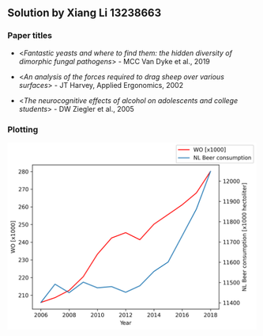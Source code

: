 ## Solution by Xiang Li 13238663

### Paper titles
- <*Fantastic yeasts and where to find them: the hidden diversity of dimorphic fungal pathogens*> - MCC Van Dyke et al., 2019

- <*An analysis of the forces required to drag sheep over various surfaces*> - JT Harvey, Applied Ergonomics, 2002 

- <*The neurocognitive effects of alcohol on adolescents and college students*> - DW Ziegler et al., 2005

### Plotting
![Plot](https://github.com/WesleyOMorrow/CS_Assignment/raw/master/istherecorrelation.png)